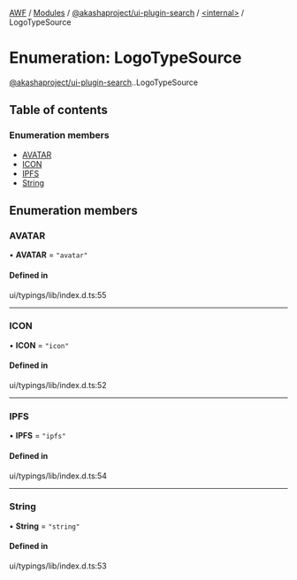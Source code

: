[AWF](../README.md) / [Modules](../modules.md) / [@akashaproject/ui-plugin-search](../modules/akashaproject_ui_plugin_search.md) / [<internal\>](../modules/akashaproject_ui_plugin_search._internal_.md) / LogoTypeSource

# Enumeration: LogoTypeSource

[@akashaproject/ui-plugin-search](../modules/akashaproject_ui_plugin_search.md).[<internal>](../modules/akashaproject_ui_plugin_search._internal_.md).LogoTypeSource

## Table of contents

### Enumeration members

- [AVATAR](akashaproject_ui_plugin_search._internal_.LogoTypeSource.md#avatar)
- [ICON](akashaproject_ui_plugin_search._internal_.LogoTypeSource.md#icon)
- [IPFS](akashaproject_ui_plugin_search._internal_.LogoTypeSource.md#ipfs)
- [String](akashaproject_ui_plugin_search._internal_.LogoTypeSource.md#string)

## Enumeration members

### AVATAR

• **AVATAR** = `"avatar"`

#### Defined in

ui/typings/lib/index.d.ts:55

___

### ICON

• **ICON** = `"icon"`

#### Defined in

ui/typings/lib/index.d.ts:52

___

### IPFS

• **IPFS** = `"ipfs"`

#### Defined in

ui/typings/lib/index.d.ts:54

___

### String

• **String** = `"string"`

#### Defined in

ui/typings/lib/index.d.ts:53

